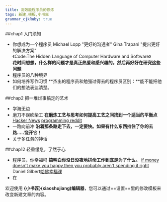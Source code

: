 ```yaml
---
title: 高效能程序员的修炼 
tags: 新建,模板,小书匠
grammar_cjkRuby: true
---
```


##chap1 入门须知
+ 你想成为一个程序员
     Michael Lopp "更好的沟通者" 
     Gina Trapani "提出更好的解决方案"  
    《Code:The Hidden Language of Computer Hardware and Software》  
**花时间想想，什么样的问题才是真正热爱和感兴趣的，然后再好好在研究这些问题**
+ 程序员的八种境界
+ 如何培养写作习惯
**杰出的程序员和勉强过得去的程序员区别：**能不能把他们的想法表达清楚。

##chap2 把一堆烂事搞定的艺术
+ 学海无边
+ 磨刀不误砍柴工
**在磨炼工艺与思考如何提高工艺之间找到一个适当的平衡点**
[Hacker News](http://news.ycombinator.com)
[programming reddit](http://www.reddit.com/r/programming)
+ 一路向前冲
**沿着那条路走下去，一定要快。如果有什么东西挡住了你的去路.....饶开它！**
+ 关于多任务的神话


##chap12 轻重缓急，了然于心
+ 程序员，你幸福吗
**搞明白你没日没夜地拼命工作到底是为了什么。**
[if money doesn't make you happy,then you probably aren't spending it right](http://www.sciencedirect.com/science/article/pii/S1057740811000209)
Daniel Gilbert[哈佛幸福课]()
+ 在




欢迎使用 **{小书匠}(xiaoshujiang)编辑器**，您可以通过==设置==里的修改模板来改变新建文章的内容。